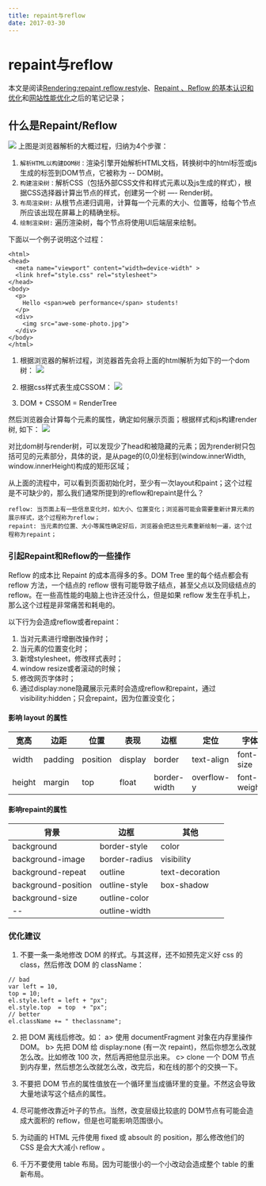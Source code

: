 ```yaml
---
title: repaint与reflow
date: 2017-03-30
---
```


# repaint与reflow

本文是阅读[Rendering:repaint,reflow,restyle](http://www.phpied.com/rendering-repaint-reflowrelayout-restyle/#comment-71996)、[Repaint 、Reflow 的基本认识和优化](https://segmentfault.com/a/1190000002629708)和[网站性能优化](https://classroom.udacity.com/courses/ud884/lessons/1469569174/concepts/15244185570923#)之后的笔记记录；

<!-- more -->

## 什么是Repaint/Reflow
![](https://haitao.nos.netease.com/3f491bc6cb7a4f0894723efa4015fb52.png)
上图是浏览器解析的大概过程，归纳为4个步骤：

1. `解析HTML以构建DOM树：`渲染引擎开始解析HTML文档，转换树中的html标签或js生成的标签到DOM节点，它被称为 -- DOM树。
2. `构建渲染树：`解析CSS（包括外部CSS文件和样式元素以及js生成的样式），根据CSS选择器计算出节点的样式，创建另一个树 —- Render树。
3. `布局渲染树:` 从根节点递归调用，计算每一个元素的大小、位置等，给每个节点所应该出现在屏幕上的精确坐标。
4. `绘制渲染树:` 遍历渲染树，每个节点将使用UI后端层来绘制。

下面以一个例子说明这个过程：
```
<html>
<head>
  <meta name="viewport" content="width=device-width" >
  <link href="style.css" rel="stylesheet">
</head>
<body>
  <p>
    Hello <span>web performance</span> students!
  </p>
  <div>
    <img src="awe-some-photo.jpg">
  </div>
</body>
</html>
```
1. 根据浏览器的解析过程，浏览器首先会将上面的html解析为如下的一个dom树：
![](https://haitao.nos.netease.com/be5735d4e2ed4757a580e8294618601a.jpg)

2. 根据css样式表生成CSSOM：
![](https://haitao.nos.netease.com/cf31d8bd4ab0452a90b96378714dafc3.jpg)

3. DOM + CSSOM = RenderTree

然后浏览器会计算每个元素的属性，确定如何展示页面；根据样式和js构建render树, 如下：
![](https://haitao.nos.netease.com/8e313c6dc4c742b1915e9edd428d749e.jpg)

对比dom树与render树，可以发现少了head和被隐藏的元素；因为render树只包括可见的元素部分，具体的说，是从page的(0,0)坐标到(window.innerWidth, window.innerHeight)构成的矩形区域；

从上面的流程中，可以看到页面初始化时，至少有一次layout和paint；这个过程是不可缺少的，那么我们通常所提到的reflow和repaint是什么？
```
reflow: 当页面上有一些信息变化时，如大小、位置变化；浏览器可能会需要重新计算元素的展示样式，这个过程称为reflow；
repaint: 当元素的位置、大小等属性确定好后，浏览器会把这些元素重新绘制一遍，这个过程称为repaint；
```

### 引起Repaint和Reflow的一些操作
Reflow 的成本比 Repaint 的成本高得多的多。DOM Tree 里的每个结点都会有 reflow 方法，一个结点的 reflow 很有可能导致子结点，甚至父点以及同级结点的 reflow。在一些高性能的电脑上也许还没什么，但是如果 reflow 发生在手机上，那么这个过程是非常痛苦和耗电的。

以下行为会造成reflow或者repaint：
1. 当对元素进行增删改操作时；
2. 当元素的位置变化时；
3. 新增stylesheet，修改样式表时； 
4. window resize或者滚动的时候；
5. 修改网页字体时；
6. 通过display:none隐藏展示元素时会造成reflow和repaint，通过visibility:hidden；只会repaint，因为位置没变化；
#### 影响 layout 的属性
宽高|	边距|	位置|	表现|	边框|	定位|	字体|
---|---|---|---|---|---|---
width|	padding|	position|	display|	border|	text-align|	font-size|
height|	margin|	top|float|	border-width|	overflow-y|	font-weight|
#### 影响repaint的属性
背景|	边框|	其他|
---|---|---|
background|	border-style|	color|
background-image|	border-radius|	visibility|
background-repeat|	outline|	text-decoration|
background-position|	outline-style|	box-shadow|
background-size|	outline-color|
-- |outline-width

### 优化建议
1. 不要一条一条地修改 DOM 的样式。与其这样，还不如预先定义好 css 的 class，然后修改 DOM 的 className：
```
// bad
var left = 10,
top = 10;
el.style.left = left + "px";
el.style.top  = top  + "px";
// better
el.className += " theclassname";
```

2. 把 DOM 离线后修改。如：
a> 使用 documentFragment 对象在内存里操作 DOM。
b> 先把 DOM 给 display:none (有一次 repaint)，然后你想怎么改就怎么改。比如修改 100 次，然后再把他显示出来。
c> clone 一个 DOM 节点到内存里，然后想怎么改就怎么改，改完后，和在线的那个的交换一下。

3. 不要把 DOM 节点的属性值放在一个循环里当成循环里的变量。不然这会导致大量地读写这个结点的属性。

4. 尽可能修改靠近叶子的节点。当然，改变层级比较底的 DOM节点有可能会造成大面积的 reflow，但是也可能影响范围很小。

5. 为动画的 HTML 元件使用 fixed 或 absoult 的 position，那么修改他们的 CSS 是会大大减小 reflow 。

6. 千万不要使用 table 布局。因为可能很小的一个小改动会造成整个 table 的重新布局。
